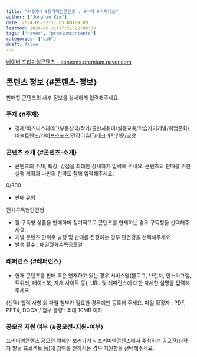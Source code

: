 ```yaml
---
title: "#네이버 #프리미엄콘텐츠 : #수익 #비지니스"
author: ["Junghan Kim"]
date: 2024-05-22T11:03:00+09:00
lastmod: 2024-09-21T17:51:22+09:00
tags: ["naver", "premiumcontents"]
categories: ["bib"]
draft: false
---
```


[네이버 프리미엄콘텐츠 - contents.premium.naver.com](https://contents.premium.naver.com/)


## 콘텐츠 정보 {#콘텐츠-정보}

판매할 콘텐츠의 세부 정보를 상세하게 입력해주세요.


### 주제 {#주제}

-   경제/비즈니스재테크부동산책/작가/출판사취미/실용교육/학습자기개발/취업문화/예술트렌드/라이프스포츠/건강이슈IT/테크과학인문/교양


### 콘텐츠 소개 {#콘텐츠-소개}

-   콘텐츠의 주제, 특징, 강점을 최대한 상세하게 입력해 주세요. 콘텐츠의 판매를 위한 실행 계획과 나만의 전략도 함께 입력해주세요.

0/300

-   판매 유형

전체구독형단건형

-   월 구독형 상품을 판매하며 정기적으로 콘텐츠를 연재하는 경우 구독형을 선택해주세요.
-   개별 콘텐츠 단위로 발행 및 판매를 진행하는 경우 단건형을 선택해주세요.
-   발행 횟수 : 매일월화수목금토일


### 레퍼런스 {#레퍼런스}

-   현재 콘텐츠를 판매 혹은 연재하고 있는 경우 서비스명(블로그, 브런치, 인스타그램, 트위터, 페이스북, 자체 사이트 등), URL 및 레퍼런스에 대한 자세한 설명을 입력해주세요.

(선택) 입력 사항 외 파일 첨부가 필요한 경우에만 등록해 주세요. 파일 확장자 : PDF, PPTX, DOCX / 첨부 용량 : 최대 10MB 이하


### 공모전 지원 여부 {#공모전-지원-여부}

프리미엄콘텐츠 공모전 캠페인 보러가기 &gt; 프리미엄콘텐츠에서 주최하는 공모전(창작자 발굴 프로젝트 등)에 참여를 원하시는 경우 지원함을 선택해주세요.
